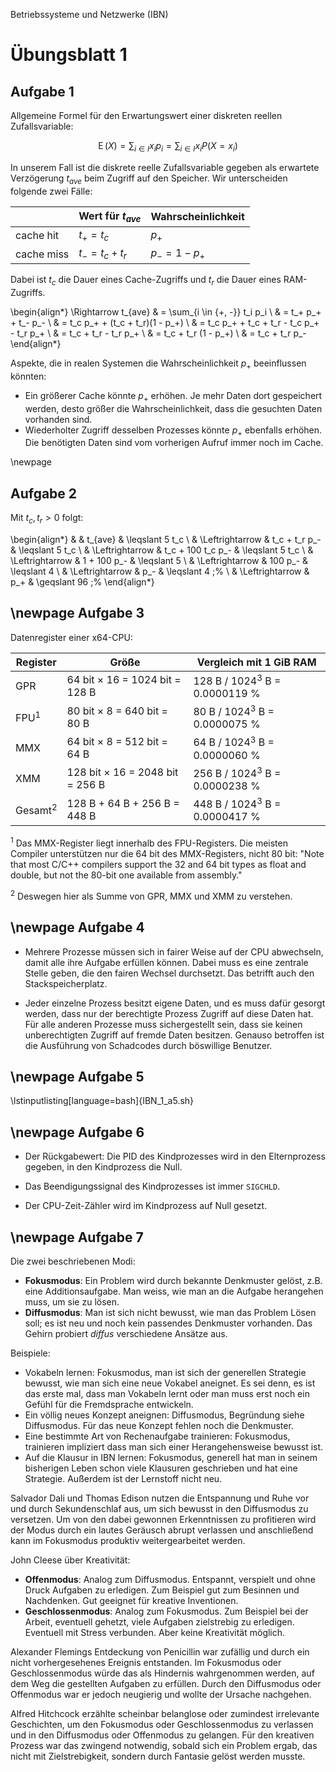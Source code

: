 Betriebssysteme und Netzwerke (IBN)

# Übungsblatt 1

## Aufgabe 1

Allgemeine Formel für den Erwartungswert einer diskreten reellen
Zufallsvariable:

$$
\operatorname{E}(X)=\sum_{i\in I} x_i p_i=\sum_{i \in I} x_i P(X=x_i)
$$

<!-- https://de.wikipedia.org/wiki/Erwartungswert#Definitionen -->

In unserem Fall ist die diskrete reelle Zufallsvariable gegeben als
erwartete Verzögerung $t_{ave}$ beim Zugriff auf den Speicher. Wir
unterscheiden folgende zwei Fälle:

|            | Wert für $t_{ave}$ | Wahrscheinlichkeit |
| ---------- | ------------------ | ------------------ |
| cache hit  | $t_+ = t_c$        | $p_+$              |
| cache miss | $t_- = t_c + t_r$  | $p_- = 1 - p_+$    |

Dabei ist $t_c$ die Dauer eines Cache-Zugriffs und $t_r$ die Dauer
eines RAM-Zugriffs.

\begin{align*}
\Rightarrow t_{ave} & = \sum_{i \in \{+, -\}} t_i p_i \\
                    & = t_+ p_+ + t_- p_- \\
                    & = t_c p_+ + (t_c + t_r)(1 - p_+) \\
                    & = t_c p_+ + t_c + t_r - t_c p_+ - t_r p_+ \\
                    & = t_c + t_r - t_r p_+ \\
                    & = t_c + t_r (1 - p_+) \\
                    & = t_c + t_r p_-
\end{align*}

Aspekte, die in realen Systemen die Wahrscheinlichkeit $p_+$
beeinflussen könnten:

- Ein größerer Cache könnte $p_+$ erhöhen. Je mehr Daten dort
  gespeichert werden, desto größer die Wahrscheinlichkeit, dass
  die gesuchten Daten vorhanden sind.
- Wiederholter Zugriff desselben Prozesses könnte $p_+$ ebenfalls
  erhöhen. Die benötigten Daten sind vom vorherigen Aufruf immer
  noch im Cache.

\newpage
## Aufgabe 2

Mit $t_c, t_r > 0$ folgt:

\begin{align*}
&                 & t_{ave}           & \leqslant 5 t_c \\
& \Leftrightarrow & t_c + t_r p_-     & \leqslant 5 t_c \\
& \Leftrightarrow & t_c + 100 t_c p_- & \leqslant 5 t_c \\
& \Leftrightarrow & 1 + 100 p_-       & \leqslant 5 \\
& \Leftrightarrow & 100 p_-           & \leqslant 4 \\
& \Leftrightarrow & p_-               & \leqslant 4 \;\% \\
& \Leftrightarrow & p_+               & \geqslant 96 \;\%
\end{align*}

\newpage
Aufgabe 3
---------

Datenregister einer x64-CPU:

| Register   | Größe                                  | Vergleich mit 1 GiB RAM           |
| ---------- | -------------------------------------- | --------------------------------- |
| GPR        | 64 bit $\times$ 16 = 1024 bit = 128 B  | 128 B / 1024$^3$ B = 0.0000119 \% |
| FPU$^1$    | 80 bit $\times$ 8 = 640 bit = 80 B     | 80 B / 1024$^3$ B = 0.0000075 \%  |
| MMX        | 64 bit $\times$ 8 = 512 bit = 64 B     | 64 B / 1024$^3$ B = 0.0000060 \%  |
| XMM        | 128 bit $\times$ 16 = 2048 bit = 256 B | 256 B / 1024$^3$ B = 0.0000238 \% |
| Gesamt$^2$ | 128 B + 64 B + 256 B = 448 B           | 448 B / 1024$^3$ B = 0.0000417 \% |

$^1$ Das MMX-Register liegt innerhalb des FPU-Registers. Die meisten
Compiler unterstützen nur die 64 bit des MMX-Registers, nicht 80
bit: "Note that most C/C++ compilers support the 32 and 64 bit types
as float and double, but not the 80-bit one available from
assembly."

$^2$ Deswegen hier als Summe von GPR, MMX und XMM zu verstehen.

\newpage
Aufgabe 4
---------

- Mehrere Prozesse müssen sich in fairer Weise auf der CPU
  abwechseln, damit alle ihre Aufgabe erfüllen können. Dabei muss
  es eine zentrale Stelle geben, die den fairen Wechsel durchsetzt.
  Das betrifft auch den Stackspeicherplatz.

- Jeder einzelne Prozess besitzt eigene Daten, und es muss dafür
  gesorgt werden, dass nur der berechtigte Prozess Zugriff auf
  diese Daten hat. Für alle anderen Prozesse muss sichergestellt
  sein, dass sie keinen unberechtigten Zugriff auf fremde Daten
  besitzen. Genauso betroffen ist die Ausführung von Schadcodes
  durch böswillige Benutzer.

\newpage
Aufgabe 5
---------

\lstinputlisting[language=bash]{IBN_1_a5.sh}

\newpage
Aufgabe 6
---------

- Der Rückgabewert: Die PID des Kindprozesses wird in den
  Elternprozess gegeben, in den Kindprozess die Null.

- Das Beendigungssignal des Kindprozesses ist immer `SIGCHLD`.

- Der CPU-Zeit-Zähler wird im Kindprozess auf Null gesetzt.

\newpage
Aufgabe 7
---------

Die zwei beschriebenen Modi:

- **Fokusmodus**: Ein Problem wird durch bekannte Denkmuster
  gelöst, z.B. eine Additionsaufgabe. Man weiss, wie man an die
  Aufgabe herangehen muss, um sie zu lösen.
- **Diffusmodus**: Man ist sich nicht bewusst, wie man das
  Problem Lösen soll; es ist neu und noch kein passendes
  Denkmuster vorhanden. Das Gehirn probiert *diffus* verschiedene
  Ansätze aus.

Beispiele:

- Vokabeln lernen: Fokusmodus, man ist sich der generellen Strategie
  bewusst, wie man sich eine neue Vokabel aneignet. Es sei denn, es
  ist das erste mal, dass man Vokabeln lernt oder man muss erst noch
  ein Gefühl für die Fremdsprache entwickeln.
- Ein völlig neues Konzept aneignen: Diffusmodus, Begründung siehe
  Diffusmodus. Für das neue Konzept fehlen noch die Denkmuster.
- Eine bestimmte Art von Rechenaufgabe trainieren: Fokusmodus,
  trainieren impliziert dass man sich einer Herangehensweise bewusst
  ist.
- Auf die Klausur in IBN lernen: Fokusmodus, generell hat man in
  seinem bisherigen Leben schon viele Klausuren geschrieben und hat
  eine Strategie. Außerdem ist der Lernstoff nicht neu.

Salvador Dali und Thomas Edison nutzen die Entspannung und Ruhe vor
und durch Sekundenschlaf aus, um sich bewusst in den Diffusmodus zu
versetzen. Um von den dabei gewonnen Erkenntnissen zu profitieren
wird der Modus durch ein lautes Geräusch abrupt verlassen und
anschließend kann im Fokusmodus produktiv weitergearbeitet werden.

John Cleese über Kreativität:

- **Offenmodus**: Analog zum Diffusmodus. Entspannt, verspielt und
  ohne Druck Aufgaben zu erledigen. Zum Beispiel gut zum Besinnen
  und Nachdenken. Gut geeignet für kreative Inventionen.
- **Geschlossenmodus**: Analog zum Fokusmodus. Zum Beispiel bei der
  Arbeit, eventuell gehetzt, viele Aufgaben zielstrebig zu
  erledigen. Eventuell mit Stress verbunden. Aber keine Kreativität
  möglich.

Alexander Flemings Entdeckung von Penicillin war zufällig und durch
ein nicht vorhergesehenes Ereignis entstanden. Im Fokusmodus oder
Geschlossenmodus würde das als Hindernis wahrgenommen werden, auf
dem Weg die gestellten Aufgaben zu erfüllen. Durch den Diffusmodus
oder Offenmodus war er jedoch neugierig und wollte der Ursache
nachgehen.

Alfred Hitchcock erzählte scheinbar belanglose oder zumindest
irrelevante Geschichten, um den Fokusmodus oder Geschlossenmodus zu
verlassen und in den Diffusmodus oder Offenmodus zu gelangen. Für
den kreativen Prozess war das zwingend notwendig, sobald sich ein
Problem ergab, das nicht mit Zielstrebigkeit, sondern durch Fantasie
gelöst werden musste.
